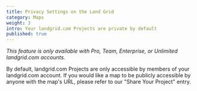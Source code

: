 ```yaml
---
title: Privacy Settings on the Land Grid
category: Maps
weight: 3
intro: Your landgrid.com Projects are private by default
published: true
---
```

_This feature is only available with Pro, Team, Enterprise, or Unlimited landgrid.com accounts._

By default, landgrid.com Projects are only accessible by members of your landgrid.com account. If you would like a map to be publicly accessible by anyone with the map's URL, please refer to our "Share Your Project" entry.
